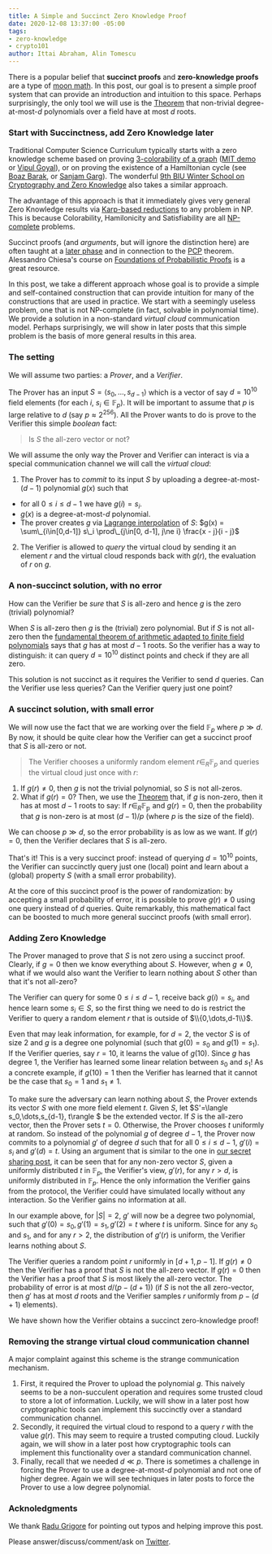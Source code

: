 ```yaml
---
title: A Simple and Succinct Zero Knowledge Proof
date: 2020-12-08 13:37:00 -05:00
tags:
- zero-knowledge
- crypto101
author: Ittai Abraham, Alin Tomescu
---
```


There is a popular belief that **succinct proofs** and **zero-knowledge proofs** are a type of [moon math](https://medium.com/@VitalikButerin/quadratic-arithmetic-programs-from-zero-to-hero-f6d558cea649). In this post, our goal is to present a simple proof system that can provide an introduction and intuition to this space. Perhaps surprisingly, the only tool we will use is the [Theorem](/2020-07-17-the-marvels-of-polynomials-over-a-field) that non-trivial degree-at-most-$d$ polynomials over a field have at most $d$ roots.

### Start with Succinctness, add Zero Knowledge later
Traditional Computer Science Curriculum typically starts with a zero knowledge scheme based on proving [3-colorability of a graph](https://crypto.stanford.edu/cs355/18sp/lec3.pdf) ([MIT demo](http://web.mit.edu/~ezyang/Public/graph/svg.html) or [Vipul Goyal](https://www.cs.cmu.edu/~goyal/s18/15503/scribe_notes/lecture23.pdf)), or on proving the existence of a Hamiltonian cycle (see [Boaz Barak](https://www.boazbarak.org/cs127spring16/chap14_zero_knowledge.html), or [Sanjam Garg](https://people.eecs.berkeley.edu/~sanjamg/classes/cs294-spring16/scribes/7.pdf)). The wonderful [9th BIU Winter School on Cryptography and Zero Knowledge](https://cyber.biu.ac.il/event/the-9th-biu-winter-school-on-cryptography/) also takes a similar approach.

The advantage of this approach is that it immediately gives very general Zero Knowledge results via [Karp-based reductions](https://en.wikipedia.org/wiki/Polynomial-time_reduction) to any problem in NP. 
This is because Colorability, Hamilonicity and Satisfiability are all [NP-complete](https://en.wikipedia.org/wiki/NP-completeness) problems.

Succinct proofs (and *arguments*, but will ignore the distinction here) are often taught at a [later phase](https://crypto.stanford.edu/cs355/19sp/lec17.pdf) and in connection to the [PCP](https://en.wikipedia.org/wiki/PCP_theorem) theorem. Alessandro Chiesa's course on [Foundations of Probabilistic Proofs](https://people.eecs.berkeley.edu/~alexch/classes/CS294-F2020.html) is a great resource.


In this post, we take a different approach whose goal is to provide a simple and self-contained construction that can provide intuition for many of the constructions that are used in practice.
We start with a seemingly useless problem, one that is not NP-complete (in fact, solvable in polynomial time). We provide a solution in a non-standard *virtual cloud* communication model. Perhaps surprisingly, we will show in later posts that this simple problem is the basis of more general results in this area.


### The setting
We will assume two parties: a *Prover*, and a *Verifier*. 

The Prover has an input $S=\langle s_0,\dots,s_{d-1}\rangle$ which is a vector of say $d=10^{10}$ field elements (for each $i$, $s_i \in \mathbb{F}_p$). It will be important to assume that $p$ is large relative to $d$ (say $p \approx 2^256$). All the Prover wants to do is prove to the Verifier this simple *boolean* fact:
> Is $S$ the all-zero vector or not?

We will assume the only way the Prover and Verifier can interact is via a special communication channel we will call the *virtual cloud*:
1. The Prover has to *commit* to its input $S$ by uploading a degree-at-most-$(d-1)$ polynomial $g(x)$ such that
  * for all $0\leq i \leq d-1$ we have $g(i) = s_i$.
  * $g(x)$ is a degree-at-most-$d$ polynomial. 
  * The prover creates $g$ via [Lagrange interpolation](https://decentralizedthoughts.github.io/2020-07-17-polynomial-secret-sharing-and-the-lagrange-basis/) of $S$:
$g(x) = \sum\_{i\in[0,d-1]} s\_i \prod\_{j\in[0, d-1], j\ne i} \frac{x - j}{i - j}$

2. The Verifier is allowed to *query* the virtual cloud by sending it an element $r$ and the virtual cloud responds back with $g(r)$, the evaluation of $r$ on $g$.


### A non-succinct solution, with no error
How can the Verifier be *sure* that $S$ is all-zero and hence $g$ is the zero (trivial) polynomial? 

When $S$ is all-zero then $g$ is the (trivial) zero polynomial. But if $S$ is not all-zero then the [fundamental theorem of arithmetic adapted to finite field polynomials](https://decentralizedthoughts.github.io/2020-07-17-the-marvels-of-polynomials-over-a-field/) says that $g$ has at most $d-1$ roots. So the verifier has a way to distinguish: it can query $d=10^{10}$ distinct points and check if they are all zero.

This solution is not succinct as it requires the Verifier to send $d$ queries. Can the Verifier use less queries? Can the Verifier query just one point?

### A succinct solution, with small error
We will now use the fact that we are working over the field $\mathbb{F}_p$ where $p\gg d$. By now, it should be quite clear how the Verifier can get a succinct proof that $S$ is all-zero or not.

> The Verifier chooses a uniformly random element $r \in_R \mathbb{F}_p$ and queries the virtual cloud just once with $r$:

1. If $g(r) \neq 0$, then $g$ is not the trivial polynomial, so $S$ is not all-zeros.
2. What if $g(r)=0$? Then, we use the [Theorem](/2020-07-17-the-marvels-of-polynomials-over-a-field) that, if $g$ is non-zero, then it has at most $d-1$ roots to say: If $r\in_R \mathbb{F_p}$ and $g(r)=0$, then the probability that $g$ is non-zero is at most $(d-1)/p$ (where $p$ is the size of the field).

We can choose $p\gg d$, so the error probability is as low as we want. If $g(r)=0$, then the Verifier declares that $S$ is all-zero.

That's it! This is a very succinct proof: instead of querying $d=10^{10}$ points, the Verifier can succinctly query just one (local) point and learn about a (global) property $S$ (with a small error probability).

At the core of this succinct proof is the power of randomization: by accepting a small probability of error, it is possible to prove $g(r) \neq 0$ using one query instead of $d$ queries. Quite remarkably, this mathematical fact can be boosted to much more general succinct proofs (with small error).

### Adding Zero Knowledge

The Prover managed to prove that $S$ is not zero using a succinct proof. Clearly, if $g=0$ then we know everything about $S$. However, when $g\neq 0$, what if we would also want the Verifier to learn nothing about $S$ other than that it's not all-zero?

The Verifier can query for some $0 \leq i \leq d-1$, receive back $g(i)=s_i$, and hence learn some $s_i \in S$, so the first thing we need to do is restrict the Verifier to query a random element $r$ that is outside of $\\{0,\dots,d-1\\}$.

Even that may leak information, for example, for $d=2$, the vector $S$ is of size $2$ and $g$ is a degree one polynomial (such that $g(0)=s_0$ and $g(1)=s_1)$. If the Verifier queries, say $r=10$, it learns the value of $g(10)$. Since $g$ has degree 1, the Verifier has learned some linear relation between $s_0$ and $s_1$! As a concrete example, if $g(10)=1$ then the Verifier has learned that it cannot be the case that $s_0=1$ and $s_1 \neq 1$.

To make sure the adversary can learn nothing about $S$, the Prover extends its vector $S$ with one more field element $t$. Given $S$, let $S'=\langle s_0,\dots,s_{d-1}, t\rangle $ be the extended vector. If $S$ is the all-zero vector, then the Prover sets $t=0$. Otherwise, the Prover chooses $t$ uniformly at random. So instead of the polynomial $g$ of degree $d-1$, the Prover now commits to a polynomial $g'$ of degree $d$ such that for all $0\leq i \leq d-1$, $g'(i)=s_i$ and $g'(d)=t$. Using an argument that is similar to the one in [our secret sharing post](/2020-07-17-polynomial-secret-sharing-and-the-lagrange-basis), it can be seen that for any non-zero vector $S$, given a uniformly distributed $t$ in $\mathbb{F}_p$, the Verifier's view, $g'(r)$, for any $r>d$, is uniformly distributed in $\mathbb{F}_p$. Hence the only information the Verifier gains from the protocol, the Verifier could have simulated locally without any interaction. So the Verifier gains no information at all.

In our example above, for $|S|=2$, $g'$ will now be a degree two polynomial, such that $g'(0)=s_0, g'(1)=s_1, g'(2)=t$ where $t$ is uniform.
Since for any $s_0$ and $s_1$, and for any $r>2$, the distribution of $g'(r)$ is uniform, the Verifier learns nothing about $S$.

The Verifier queries a random point $r$ uniformly in $[d+1,p-1]$. If $g(r) \neq 0$ then the Verifier has a proof that $S$ is not the all-zero vector. If $g(r)=0$ then the Verifier has a proof that $S$ is most likely the all-zero vector. The probability of error is at most $d/(p-(d+1))$ (if $S$ is not the all zero-vector, then $g'$ has at most $d$ roots and the Verifier samples $r$ uniformly from $p-(d+1)$ elements).

We have shown how the Verifier obtains a succinct zero-knowledge proof!

### Removing the strange virtual cloud communication channel

A major complaint against this scheme is the strange communication mechanism.
1. First, it required the Prover to upload the polynomial $g$. This naively seems to be a non-succulent operation and requires some trusted cloud to store a lot of information. Luckily, we will show in a later post how cryptographic tools can implement this succinctly over a standard communication channel.
2. Secondly, it required the virtual cloud to respond to a query $r$ with the value $g(r)$. This may seem to require a trusted computing cloud. Luckily again, we will show in a later post how cryptographic tools can implement this functionality over a standard communication channel.
3. Finally, recall that we needed $d\ll p$. There is sometimes a challenge in forcing the Prover to use a degree-at-most-$d$ polynomial and not one of higher degree. Again we will see techniques in later posts to force the Prover to use a low degree polynomial.

### Acknoledgments
We thank [Radu Grigore](http://rgrig.appspot.com/) for pointing out typos and helping improve this post.


Please answer/discuss/comment/ask on [Twitter](https://twitter.com/ittaia/status/1336363509492424704?s=20).
